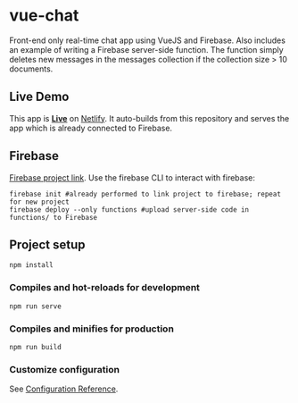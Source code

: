 # vue-chat
Front-end only real-time chat app using VueJS and Firebase. Also includes an example of writing a Firebase server-side function. The function simply deletes new messages in the messages collection if the collection size > 10 documents.

## Live Demo  
This app is **[Live](https://gifted-mayer-f7b5c0.netlify.com)** on [Netlify](https://www.netlify.com/). It auto-builds from this repository and serves the app which is already connected to Firebase.

## Firebase  
[Firebase project link](https://console.firebase.google.com/project/vue-chat-65c52/overview). Use the firebase CLI to interact with firebase:

`firebase init #already performed to link project to firebase; repeat for new project`  
`firebase deploy --only functions #upload server-side code in functions/ to Firebase`

## Project setup
```
npm install
```

### Compiles and hot-reloads for development
```
npm run serve
```

### Compiles and minifies for production
```
npm run build
```

### Customize configuration
See [Configuration Reference](https://cli.vuejs.org/config/).
